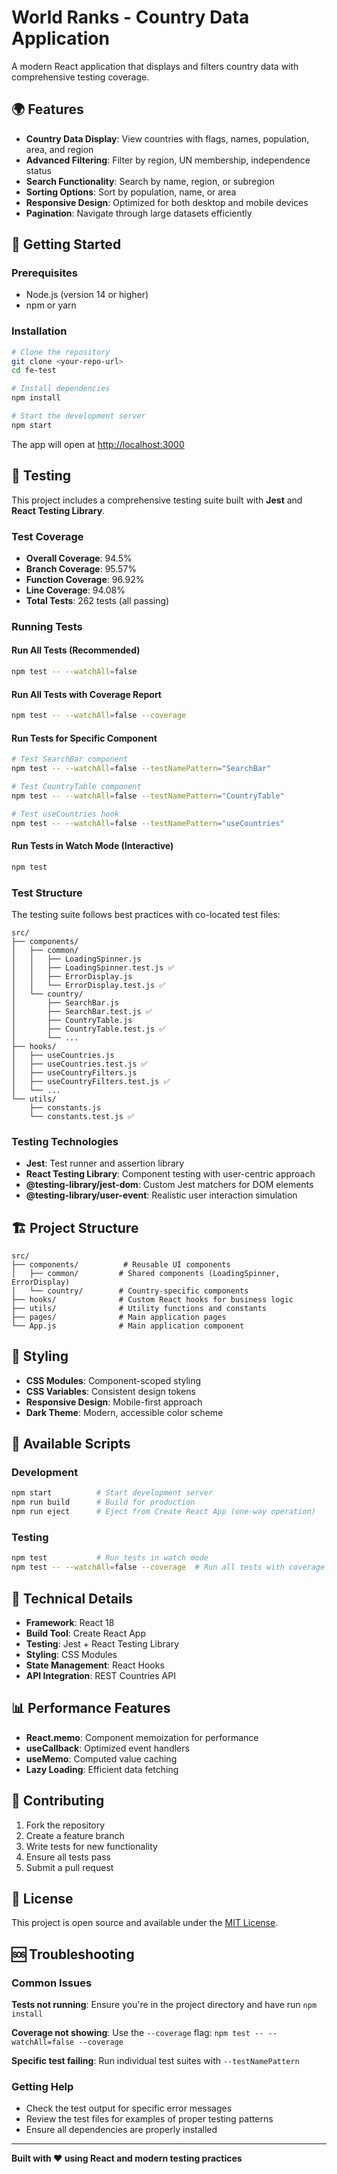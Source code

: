 # World Ranks - Country Data Application

A modern React application that displays and filters country data with comprehensive testing coverage.

## 🌍 Features

- **Country Data Display**: View countries with flags, names, population, area, and region
- **Advanced Filtering**: Filter by region, UN membership, independence status
- **Search Functionality**: Search by name, region, or subregion
- **Sorting Options**: Sort by population, name, or area
- **Responsive Design**: Optimized for both desktop and mobile devices
- **Pagination**: Navigate through large datasets efficiently

## 🚀 Getting Started

### Prerequisites
- Node.js (version 14 or higher)
- npm or yarn

### Installation
```bash
# Clone the repository
git clone <your-repo-url>
cd fe-test

# Install dependencies
npm install

# Start the development server
npm start
```

The app will open at [http://localhost:3000](http://localhost:3000)

## 🧪 Testing

This project includes a comprehensive testing suite built with **Jest** and **React Testing Library**.

### Test Coverage
- **Overall Coverage**: 94.5%
- **Branch Coverage**: 95.57%
- **Function Coverage**: 96.92%
- **Line Coverage**: 94.08%
- **Total Tests**: 262 tests (all passing)

### Running Tests

#### **Run All Tests (Recommended)**
```bash
npm test -- --watchAll=false
```

#### **Run All Tests with Coverage Report**
```bash
npm test -- --watchAll=false --coverage
```

#### **Run Tests for Specific Component**
```bash
# Test SearchBar component
npm test -- --watchAll=false --testNamePattern="SearchBar"

# Test CountryTable component
npm test -- --watchAll=false --testNamePattern="CountryTable"

# Test useCountries hook
npm test -- --watchAll=false --testNamePattern="useCountries"
```

#### **Run Tests in Watch Mode (Interactive)**
```bash
npm test
```

### Test Structure

The testing suite follows best practices with co-located test files:

```
src/
├── components/
│   ├── common/
│   │   ├── LoadingSpinner.js
│   │   ├── LoadingSpinner.test.js ✅
│   │   ├── ErrorDisplay.js
│   │   └── ErrorDisplay.test.js ✅
│   └── country/
│       ├── SearchBar.js
│       ├── SearchBar.test.js ✅
│       ├── CountryTable.js
│       ├── CountryTable.test.js ✅
│       └── ...
├── hooks/
│   ├── useCountries.js
│   ├── useCountries.test.js ✅
│   ├── useCountryFilters.js
│   ├── useCountryFilters.test.js ✅
│   └── ...
└── utils/
    ├── constants.js
    └── constants.test.js ✅
```

### Testing Technologies

- **Jest**: Test runner and assertion library
- **React Testing Library**: Component testing with user-centric approach
- **@testing-library/jest-dom**: Custom Jest matchers for DOM elements
- **@testing-library/user-event**: Realistic user interaction simulation

## 🏗️ Project Structure

```
src/
├── components/          # Reusable UI components
│   ├── common/         # Shared components (LoadingSpinner, ErrorDisplay)
│   └── country/        # Country-specific components
├── hooks/              # Custom React hooks for business logic
├── utils/              # Utility functions and constants
├── pages/              # Main application pages
└── App.js              # Main application component
```

## 🎨 Styling

- **CSS Modules**: Component-scoped styling
- **CSS Variables**: Consistent design tokens
- **Responsive Design**: Mobile-first approach
- **Dark Theme**: Modern, accessible color scheme

## 📱 Available Scripts

### Development
```bash
npm start          # Start development server
npm run build      # Build for production
npm run eject      # Eject from Create React App (one-way operation)
```

### Testing
```bash
npm test           # Run tests in watch mode
npm test -- --watchAll=false --coverage  # Run all tests with coverage
```

## 🔧 Technical Details

- **Framework**: React 18
- **Build Tool**: Create React App
- **Testing**: Jest + React Testing Library
- **Styling**: CSS Modules
- **State Management**: React Hooks
- **API Integration**: REST Countries API

## 📊 Performance Features

- **React.memo**: Component memoization for performance
- **useCallback**: Optimized event handlers
- **useMemo**: Computed value caching
- **Lazy Loading**: Efficient data fetching

## 🤝 Contributing

1. Fork the repository
2. Create a feature branch
3. Write tests for new functionality
4. Ensure all tests pass
5. Submit a pull request

## 📄 License

This project is open source and available under the [MIT License](LICENSE).

## 🆘 Troubleshooting

### Common Issues

**Tests not running**: Ensure you're in the project directory and have run `npm install`

**Coverage not showing**: Use the `--coverage` flag: `npm test -- --watchAll=false --coverage`

**Specific test failing**: Run individual test suites with `--testNamePattern`

### Getting Help

- Check the test output for specific error messages
- Review the test files for examples of proper testing patterns
- Ensure all dependencies are properly installed

---

**Built with ❤️ using React and modern testing practices**
